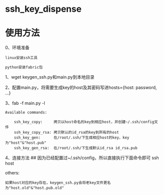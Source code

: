 # ssh_key_dispense

# 使用方法
0、环境准备
    
    linux安装ssh工具
    
    python安装fabric包

1、wget keygen_ssh.py和main.py到本地目录

2、配置main.py，将需要生成key的host及其密码写进hosts={host: password, ...}

3、fab -f main.py -l
    
    Available commands:
        
        ssh_key_copy:     拷贝以host命名的key到相应host，并创建~/.ssh/config文件
        ssh_key_copy_rsa: 拷贝默认的id_rsa的key到所有的host
        ssh_key_gen:      在/root/.ssh/下生成相应host的key，key为"host"&"host.pub"
        ssh_key_gen_rsa:  在/root/.ssh/下生成默认id_rsa id_rsa.pub

4、连接方法
    ## 因为已经配置过~/.ssh/config，所以直接执行下面命令即可
    ssh host

others:

    如果host对应的key存在，keygen_ssh.py会将老key文件更名为"host.old"&"host.pub.old"
